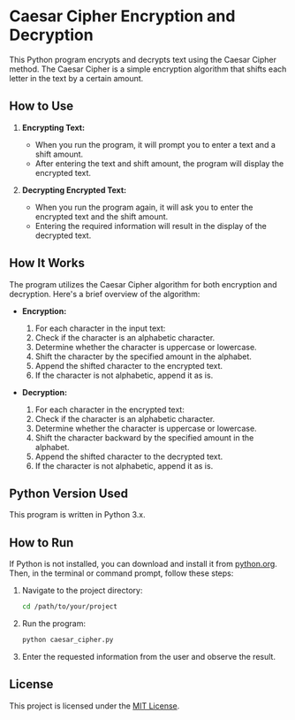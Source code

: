# Caesar Cipher Encryption and Decryption

This Python program encrypts and decrypts text using the Caesar Cipher method. The Caesar Cipher is a simple encryption algorithm that shifts each letter in the text by a certain amount.

## How to Use

1. **Encrypting Text:**
    - When you run the program, it will prompt you to enter a text and a shift amount.
    - After entering the text and shift amount, the program will display the encrypted text.

2. **Decrypting Encrypted Text:**
    - When you run the program again, it will ask you to enter the encrypted text and the shift amount.
    - Entering the required information will result in the display of the decrypted text.

## How It Works

The program utilizes the Caesar Cipher algorithm for both encryption and decryption. Here's a brief overview of the algorithm:

- **Encryption:**
    1. For each character in the input text:
    2. Check if the character is an alphabetic character.
    3. Determine whether the character is uppercase or lowercase.
    4. Shift the character by the specified amount in the alphabet.
    5. Append the shifted character to the encrypted text.
    6. If the character is not alphabetic, append it as is.

- **Decryption:**
    1. For each character in the encrypted text:
    2. Check if the character is an alphabetic character.
    3. Determine whether the character is uppercase or lowercase.
    4. Shift the character backward by the specified amount in the alphabet.
    5. Append the shifted character to the decrypted text.
    6. If the character is not alphabetic, append it as is.

## Python Version Used

This program is written in Python 3.x.

## How to Run

If Python is not installed, you can download and install it from [python.org](https://www.python.org/downloads/). Then, in the terminal or command prompt, follow these steps:

1. Navigate to the project directory:

    ```bash
    cd /path/to/your/project
    ```

2. Run the program:

    ```bash
    python caesar_cipher.py
    ```

3. Enter the requested information from the user and observe the result.

## License

This project is licensed under the [MIT License](LICENSE).
